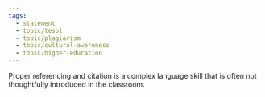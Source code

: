 ```yaml
---
tags:
  - statement
  - topic/tesol
  - topic/plagiarism
  - topic/cultural-awareness
  - topic/higher-education
---
```

Proper referencing and citation is a complex language skill that is often not thoughtfully introduced in the classroom.